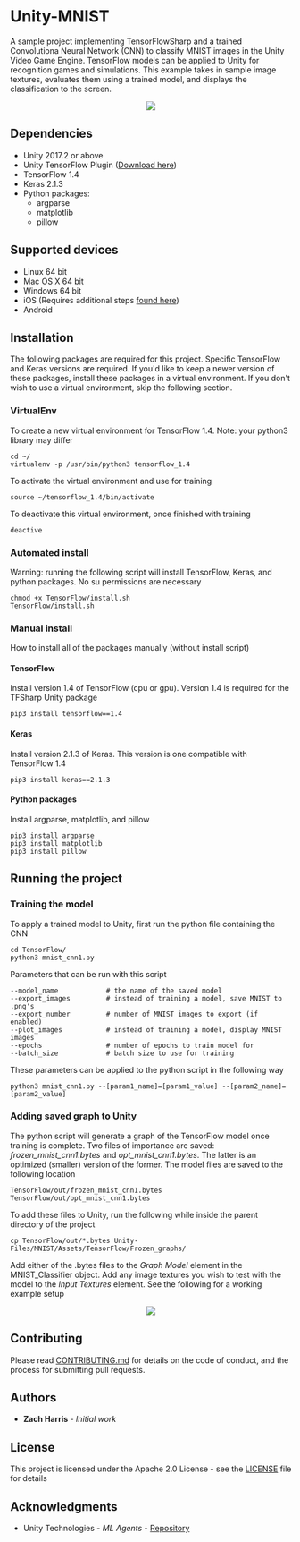 # Unity-MNIST
A sample project implementing TensorFlowSharp and a trained Convolutiona Neural Network (CNN) to classify MNIST images in the Unity Video Game Engine. TensorFlow models can be applied to Unity for recognition games and simulations. This example takes in sample image textures, evaluates them using a trained model, and displays the classification to the screen.

<p align="center"> 
   <img src="https://github.com/jzharris/Unity-MNIST/blob/master/Unity-Files/Screenshots/running_game.png">
</p>

## Dependencies
* Unity 2017.2 or above
* Unity TensorFlow Plugin ([Download here](https://s3.amazonaws.com/unity-ml-agents/0.3/TFSharpPlugin.unitypackage))
* TensorFlow 1.4
* Keras 2.1.3
* Python packages:
    * argparse
    * matplotlib
    * pillow
    
## Supported devices
 * Linux 64 bit
 * Mac OS X 64 bit
 * Windows 64 bit
 * iOS (Requires additional steps [found here](https://github.com/Unity-Technologies/ml-agents/blob/master/docs/Using-TensorFlow-Sharp-in-Unity.md#ios-additional-instructions-for-building))
 * Android

## Installation
The following packages are required for this project. Specific TensorFlow and Keras versions are required. If you'd like to keep a newer version of these packages, install these packages in a virtual environment. If you don't wish to use a virtual environment, skip the following section.

### VirtualEnv
To create a new virtual environment for TensorFlow 1.4. Note: your python3 library may differ
~~~
cd ~/
virtualenv -p /usr/bin/python3 tensorflow_1.4
~~~

To activate the virtual environment and use for training
~~~
source ~/tensorflow_1.4/bin/activate
~~~

To deactivate this virtual environment, once finished with training
~~~
deactive
~~~

### Automated install
Warning: running the following script will install TensorFlow, Keras, and python packages. No su permissions are necessary
~~~
chmod +x TensorFlow/install.sh
TensorFlow/install.sh
~~~

### Manual install
How to install all of the packages manually (without install script)

#### TensorFlow
Install version 1.4 of TensorFlow (cpu or gpu). Version 1.4 is required for the TFSharp Unity package
~~~
pip3 install tensorflow==1.4
~~~

#### Keras
Install version 2.1.3 of Keras. This version is one compatible with TensorFlow 1.4
~~~
pip3 install keras==2.1.3
~~~

#### Python packages
Install argparse, matplotlib, and pillow
~~~
pip3 install argparse
pip3 install matplotlib
pip3 install pillow
~~~

## Running the project

### Training the model
To apply a trained model to Unity, first run the python file containing the CNN
~~~
cd TensorFlow/
python3 mnist_cnn1.py
~~~

Parameters that can be run with this script
~~~
--model_name            # the name of the saved model
--export_images         # instead of training a model, save MNIST to .png's
--export_number         # number of MNIST images to export (if enabled)
--plot_images           # instead of training a model, display MNIST images
--epochs                # number of epochs to train model for
--batch_size            # batch size to use for training
~~~

These parameters can be applied to the python script in the following way
~~~
python3 mnist_cnn1.py --[param1_name]=[param1_value] --[param2_name]=[param2_value]
~~~

### Adding saved graph to Unity
The python script will generate a graph of the TensorFlow model once training is complete. Two files of importance are saved: *frozen_mnist_cnn1.bytes* and *opt_mnist_cnn1.bytes*. The latter is an optimized (smaller) version of the former. The model files are saved to the following location
~~~
TensorFlow/out/frozen_mnist_cnn1.bytes
TensorFlow/out/opt_mnist_cnn1.bytes
~~~

To add these files to Unity, run the following while inside the parent directory of the project
~~~
cp TensorFlow/out/*.bytes Unity-Files/MNIST/Assets/TensorFlow/Frozen_graphs/
~~~

Add either of the .bytes files to the *Graph Model* element in the MNIST_Classifier object. Add any image textures you wish to test with the model to the *Input Textures* element. See the following for a working example setup

<p align="center"> 
   <img src="https://github.com/jzharris/Unity-MNIST/blob/master/Unity-Files/Screenshots/setup.png">
</p>

## Contributing

Please read [CONTRIBUTING.md](https://github.com/jzharris/Unity-MNIST/blob/master/CONTRIBUTING.md) for details on the code of conduct, and the process for submitting pull requests.

## Authors

* **Zach Harris** - *Initial work*

## License

This project is licensed under the Apache 2.0 License - see the [LICENSE](https://github.com/jzharris/Unity-MNIST/blob/master/LICENSE) file for details

## Acknowledgments

* Unity Technologies - *ML Agents* - [Repository](https://github.com/Unity-Technologies/ml-agents/blob/master/docs/Using-TensorFlow-Sharp-in-Unity.md)
